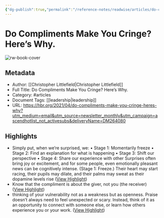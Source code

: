 ```yaml
---
{"dg-publish":true,"permalink":"/reference-notes/readwise/articles/do-compliments-make-you-cringe-here-s-why/"}
---
```


# Do Compliments Make You Cringe? Here’s Why.

![rw-book-cover](https://hbr.org/resources/images/article_assets/2021/03/A_Nov20_23_1227304528-3-fr2.gif)

## Metadata
- Author: [[Christopher Littlefield\|Christopher Littlefield]]
- Full Title: Do Compliments Make You Cringe? Here’s Why.
- Category: #articles
- Document Tags: [[leadership\|leadership]] 
- URL: https://hbr.org/2021/04/do-compliments-make-you-cringe-heres-why?utm_medium=email&utm_source=newsletter_monthly&utm_campaign=ascendhotlist_not_activesubs&deliveryName=DM264080

## Highlights
- Simply put, when we’re surprised, we:
  • Stage 1: Momentarily freeze
  • Stage 2: Find an explanation for what is happening
  • Stage 3: Shift our perspective
  • Stage 4: Share our experience with other
  Surprises often bring joy or excitement, and for some people, even emotionally pleasant news can be cognitively intense. (Stage 1: Freeze.) Their heart may start racing, their pupils may dilate, and their palms may sweat as their dopamine levels rise ([View Highlight](https://read.readwise.io/read/01gwmdbrdmqnw2610zc85vknm2))
- Know that the compliment is about the giver, not you (the receiver) ([View Highlight](https://read.readwise.io/read/01gwmdg59njeq61n7krfn2h6k1))
- thinking of your vulnerability not as a weakness but as openness. Praise doesn’t always need to feel unexpected or scary. Instead, think of it as an opportunity to connect with someone else, or learn how others experience you or your work. ([View Highlight](https://read.readwise.io/read/01gwmkw1jmdcj00ncqvezhzyf1))
